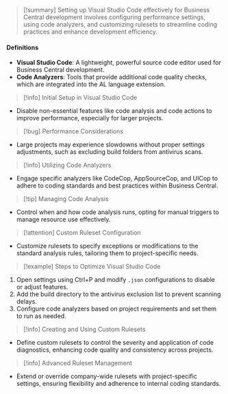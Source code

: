 >[!summary]
>Setting up Visual Studio Code effectively for Business Central development involves configuring performance settings, using code analyzers, and customizing rulesets to streamline coding practices and enhance development efficiency.

#### Definitions
- **Visual Studio Code**: A lightweight, powerful source code editor used for Business Central development.
- **Code Analyzers**: Tools that provide additional code quality checks, which are integrated into the AL language extension.

>[!info] Initial Setup in Visual Studio Code
- Disable non-essential features like code analysis and code actions to improve performance, especially for larger projects.

>[!bug] Performance Considerations
- Large projects may experience slowdowns without proper settings adjustments, such as excluding build folders from antivirus scans.

>[!info] Utilizing Code Analyzers
- Engage specific analyzers like CodeCop, AppSourceCop, and UICop to adhere to coding standards and best practices within Business Central.

>[!tip] Managing Code Analysis
- Control when and how code analysis runs, opting for manual triggers to manage resource use effectively.

>[!attention] Custom Ruleset Configuration
- Customize rulesets to specify exceptions or modifications to the standard analysis rules, tailoring them to project-specific needs.

>[!example] Steps to Optimize Visual Studio Code
1. Open settings using Ctrl+P and modify `.json` configurations to disable or adjust features.
2. Add the build directory to the antivirus exclusion list to prevent scanning delays.
3. Configure code analyzers based on project requirements and set them to run as needed.

>[!info] Creating and Using Custom Rulesets
- Define custom rulesets to control the severity and application of code diagnostics, enhancing code quality and consistency across projects.

>[!info] Advanced Ruleset Management
- Extend or override company-wide rulesets with project-specific settings, ensuring flexibility and adherence to internal coding standards.